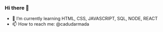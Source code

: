### Hi there 👋


- 🌱 I’m currently learning HTML, CSS, JAVASCRIPT, SQL, NODE, REACT
- 📫 How to reach me: @cadudarmada

<!--

- 🔭 I’m currently working on ...
- 👯 I’m looking to collaborate on ...
- 🤔 I’m looking for help with ...
- 💬 Ask me about ...

- 😄 Pronouns: ...
- ⚡ Fun fact: ...

-->

